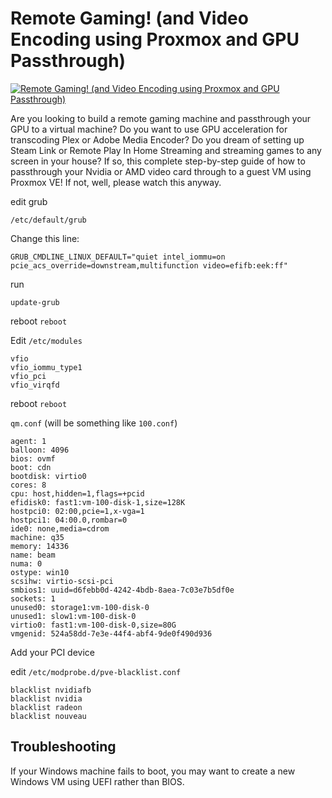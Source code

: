 # Remote Gaming! (and Video Encoding using Proxmox and GPU Passthrough)

[![Remote Gaming! (and Video Encoding using Proxmox and GPU Passthrough)](https://img.youtube.com/vi/fgx3NMk6F54/0.jpg)](https://www.youtube.com/watch?v=fgx3NMk6F54 "Remote Gaming! (and Video Encoding using Proxmox and GPU Passthrough)")


Are you looking to build a remote gaming machine and passthrough your GPU to a virtual machine?  Do you want to use GPU acceleration for transcoding Plex or Adobe Media Encoder?  Do you dream of setting up Steam Link or Remote Play In Home Streaming and streaming games to any screen in your house?  If so, this complete step-by-step guide of how to passthrough your Nvidia or AMD video card through to a guest VM using Proxmox VE!  If not, well, please watch this anyway.  



edit grub

`/etc/default/grub`


Change this line:

`GRUB_CMDLINE_LINUX_DEFAULT="quiet intel_iommu=on pcie_acs_override=downstream,multifunction video=efifb:eek:ff"`

run

`update-grub`

reboot
`reboot`

Edit
`/etc/modules`

```
vfio
vfio_iommu_type1
vfio_pci
vfio_virqfd
```

reboot
`reboot`


`qm.conf` (will be something like `100.conf`)

```
agent: 1
balloon: 4096
bios: ovmf
boot: cdn
bootdisk: virtio0
cores: 8
cpu: host,hidden=1,flags=+pcid
efidisk0: fast1:vm-100-disk-1,size=128K
hostpci0: 02:00,pcie=1,x-vga=1
hostpci1: 04:00.0,rombar=0
ide0: none,media=cdrom
machine: q35
memory: 14336
name: beam
numa: 0
ostype: win10
scsihw: virtio-scsi-pci
smbios1: uuid=d6febb0d-4242-4bdb-8aea-7c03e7b5df0e
sockets: 1
unused0: storage1:vm-100-disk-0
unused1: slow1:vm-100-disk-0
virtio0: fast1:vm-100-disk-0,size=80G
vmgenid: 524a58dd-7e3e-44f4-abf4-9de0f490d936
```

Add your PCI device


edit `/etc/modprobe.d/pve-blacklist.conf`

```
blacklist nvidiafb
blacklist nvidia
blacklist radeon
blacklist nouveau
```

## Troubleshooting

If your Windows machine fails to boot, you may want to create a new Windows VM using UEFI rather than BIOS.


